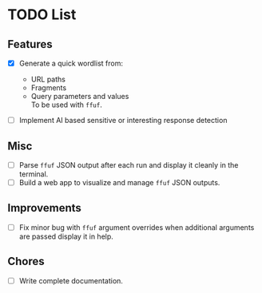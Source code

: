 # TODO List

## Features

- [x] Generate a quick wordlist from:
  - URL paths
  - Fragments
  - Query parameters and values  
  To be used with `ffuf`.

- [ ] Implement AI based sensitive or interesting response detection

## Misc

- [ ] Parse `ffuf` JSON output after each run and display it cleanly in the terminal.
- [ ] Build a web app to visualize and manage `ffuf` JSON outputs.

## Improvements

- [ ] Fix minor bug with `ffuf` argument overrides when additional arguments are passed display it in help.

## Chores

- [ ] Write complete documentation.

